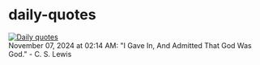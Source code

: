 # daily-quotes
[![Daily quotes](https://github.com/ceepu8/daily-quotes/actions/workflows/daily-quote.yml/badge.svg)](https://github.com/ceepu8/daily-quotes/actions/workflows/daily-quote.yml)<br/>
November 07, 2024 at 02:14 AM: "I Gave In, And Admitted That God Was God." - C. S. Lewis
